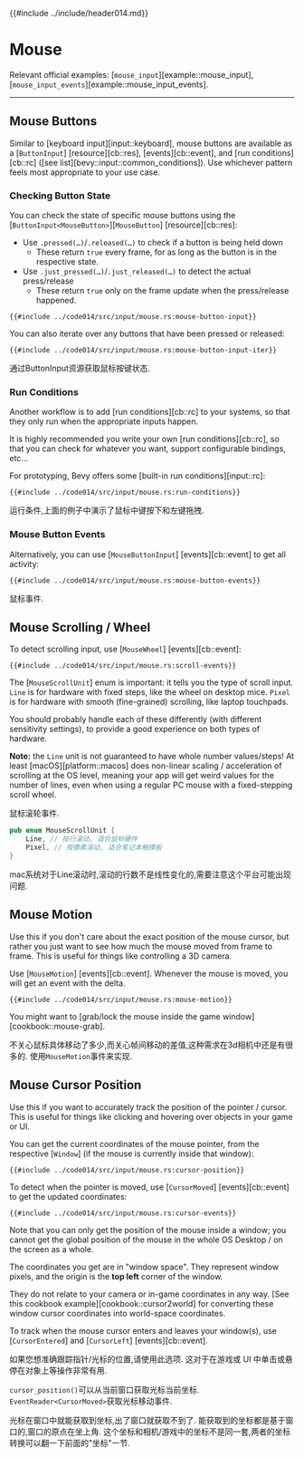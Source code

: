 {{#include ../include/header014.md}}

# Mouse

Relevant official examples:
[`mouse_input`][example::mouse_input],
[`mouse_input_events`][example::mouse_input_events].

---

## Mouse Buttons

Similar to [keyboard input][input::keyboard], mouse buttons are available as a
[`ButtonInput`] [resource][cb::res], [events][cb::event], and [run
conditions][cb::rc] ([see list][bevy::input::common_conditions]). Use whichever
pattern feels most appropriate to your use case.

### Checking Button State

You can check the state of specific mouse buttons using the
[`ButtonInput<MouseButton>`][`MouseButton`] [resource][cb::res]:

 - Use `.pressed(…)`/`.released(…)` to check if a button is being held down
   - These return `true` every frame, for as long as the button is in the respective state.
 - Use `.just_pressed(…)`/`.just_released(…)` to detect the actual press/release
   - These return `true` only on the frame update when the press/release happened.

```rust,no_run,noplayground
{{#include ../code014/src/input/mouse.rs:mouse-button-input}}
```

You can also iterate over any buttons that have been pressed or released:

```rust,no_run,noplayground
{{#include ../code014/src/input/mouse.rs:mouse-button-input-iter}}
```

通过ButtonInput<MourseButton>资源获取鼠标按键状态.

### Run Conditions

Another workflow is to add [run conditions][cb::rc] to your systems,
so that they only run when the appropriate inputs happen.

It is highly recommended you write your own [run conditions][cb::rc],
so that you can check for whatever you want, support configurable bindings, etc…

For prototyping, Bevy offers some [built-in run conditions][input::rc]:

```rust,no_run,noplayground
{{#include ../code014/src/input/mouse.rs:run-conditions}}
```

运行条件,上面的例子中演示了鼠标中键按下和左键拖拽.

### Mouse Button Events

Alternatively, you can use [`MouseButtonInput`] [events][cb::event] to get
all activity:

```rust,no_run,noplayground
{{#include ../code014/src/input/mouse.rs:mouse-button-events}}
```

鼠标事件.

## Mouse Scrolling / Wheel

To detect scrolling input, use [`MouseWheel`] [events][cb::event]:

```rust,no_run,noplayground
{{#include ../code014/src/input/mouse.rs:scroll-events}}
```

The [`MouseScrollUnit`] enum is important: it tells you the type of scroll
input. `Line` is for hardware with fixed steps, like the wheel on desktop
mice. `Pixel` is for hardware with smooth (fine-grained) scrolling, like
laptop touchpads.

You should probably handle each of these differently (with different
sensitivity settings), to provide a good experience on both types of hardware.

**Note:** the `Line` unit is not guaranteed to have whole number values/steps!
At least [macOS][platform::macos] does non-linear scaling / acceleration of
scrolling at the OS level, meaning your app will get weird values for the number
of lines, even when using a regular PC mouse with a fixed-stepping scroll wheel.

鼠标滚轮事件.

```rust
pub enum MouseScrollUnit {
    Line, // 按行滚动, 适合鼠标硬件
    Pixel, // 按像素滚动, 适合笔记本触摸板
}
```

mac系统对于Line滚动时,滚动的行数不是线性变化的,需要注意这个平台可能出现问题.


## Mouse Motion

Use this if you don't care about the exact position of the mouse cursor,
but rather you just want to see how much the mouse moved from frame to
frame. This is useful for things like controlling a 3D camera.

Use [`MouseMotion`] [events][cb::event]. Whenever the mouse is moved, you
will get an event with the delta.

```rust,no_run,noplayground
{{#include ../code014/src/input/mouse.rs:mouse-motion}}
```

You might want to [grab/lock the mouse inside the game
window][cookbook::mouse-grab].

不关心鼠标具体移动了多少,而关心帧间移动的差值,这种需求在3d相机中还是有很多的.
使用`MouseMotion`事件来实现.

## Mouse Cursor Position

Use this if you want to accurately track the position of the pointer /
cursor. This is useful for things like clicking and hovering over objects
in your game or UI.

You can get the current coordinates of the mouse pointer, from the respective
[`Window`] (if the mouse is currently inside that window):

```rust,no_run,noplayground
{{#include ../code014/src/input/mouse.rs:cursor-position}}
```

To detect when the pointer is moved, use [`CursorMoved`] [events][cb::event]
to get the updated coordinates:

```rust,no_run,noplayground
{{#include ../code014/src/input/mouse.rs:cursor-events}}
```

Note that you can only get the position of the mouse inside a window;
you cannot get the global position of the mouse in the whole OS Desktop /
on the screen as a whole.

The coordinates you get are in "window space". They represent window
pixels, and the origin is the **top left** corner of the window.

They do not relate to your camera or in-game coordinates in any way. [See
this cookbook example][cookbook::cursor2world] for converting these window
cursor coordinates into world-space coordinates.

To track when the mouse cursor enters and leaves your window(s), use
[`CursorEntered`] and [`CursorLeft`] [events][cb::event].

如果您想准确跟踪指针/光标的位置,请使用此选项.
这对于在游戏或 UI 中单击或悬停在对象上等操作非常有用.

`cursor_position()`可以从当前窗口获取光标当前坐标.
`EventReader<CursorMoved>`获取光标移动事件.

光标在窗口中就能获取到坐标,出了窗口就获取不到了.
能获取到的坐标都是基于窗口的,窗口的原点在坐上角.
这个坐标和相机/游戏中的坐标不是同一套,两者的坐标转换可以翻一下前面的"坐标"一节.
